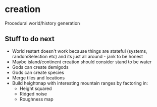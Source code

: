 # creation

Procedural world/history generation

## Stuff to do next

- World restart doesn't work because things are stateful (systems, randomSelection etc) and its just all around - jank to be honest
- Maybe island/continent creation should consider stand to be water
- Gods can create demigods
- Gods can create species
- Merge tiles and locations
- Build heightmap with interesting mountain ranges by factoring in:
  - Height squared
  - Ridged noise
  - Roughness map
